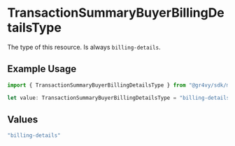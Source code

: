 # TransactionSummaryBuyerBillingDetailsType

The type of this resource. Is always `billing-details`.

## Example Usage

```typescript
import { TransactionSummaryBuyerBillingDetailsType } from "@gr4vy/sdk/models/components";

let value: TransactionSummaryBuyerBillingDetailsType = "billing-details";
```

## Values

```typescript
"billing-details"
```